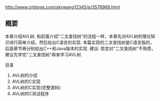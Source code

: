 http://www.cnblogs.com/skywang12345/p/3576969.html

## 概要

本章介绍AVL树. 和前面介绍"二叉查找树"的流程一样，本章先对AVL树的理论知识进行简单介绍，然后给出C语言的实现. 本篇实现的二叉查找树是C语言版的，后面章节再分别给出C++和Java版本的实现. 
建议: 若您对"二叉查找树"不熟悉，建议先学完"二叉查找树"再来学习AVL树. 

目录

1. AVL树的介绍
2. AVL树的C实现
3. AVL树的C实现(完整源码)
4. AVL树的C测试程序